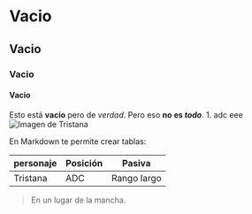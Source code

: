 # Vacio
## Vacio
### Vacio
#### Vacio

Esto está **vacio** pero de *verdad*. Pero eso **no es _todo_**.
 1.
  adc
    eee
![Imagen de Tristana](http://ddragon.leagueoflegends.com/cdn/img/champion/splash/Tristana_0.jpg)

En Markdown te permite crear tablas:

| personaje | Posición | Pasiva     |
|-----------|----------|------------|
| Tristana  | ADC      | Rango largo|
> En un lugar de la mancha.
